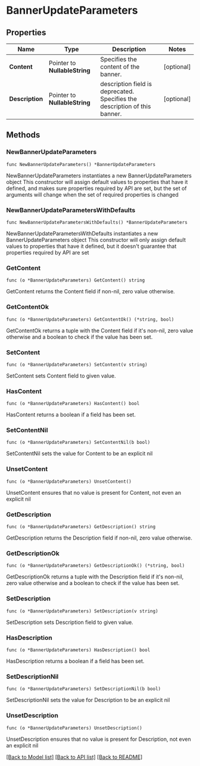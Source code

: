# BannerUpdateParameters

## Properties

Name | Type | Description | Notes
------------ | ------------- | ------------- | -------------
**Content** | Pointer to **NullableString** | Specifies the content of the banner. | [optional] 
**Description** | Pointer to **NullableString** | description field is deprecated. Specifies the description of this banner. | [optional] 

## Methods

### NewBannerUpdateParameters

`func NewBannerUpdateParameters() *BannerUpdateParameters`

NewBannerUpdateParameters instantiates a new BannerUpdateParameters object
This constructor will assign default values to properties that have it defined,
and makes sure properties required by API are set, but the set of arguments
will change when the set of required properties is changed

### NewBannerUpdateParametersWithDefaults

`func NewBannerUpdateParametersWithDefaults() *BannerUpdateParameters`

NewBannerUpdateParametersWithDefaults instantiates a new BannerUpdateParameters object
This constructor will only assign default values to properties that have it defined,
but it doesn't guarantee that properties required by API are set

### GetContent

`func (o *BannerUpdateParameters) GetContent() string`

GetContent returns the Content field if non-nil, zero value otherwise.

### GetContentOk

`func (o *BannerUpdateParameters) GetContentOk() (*string, bool)`

GetContentOk returns a tuple with the Content field if it's non-nil, zero value otherwise
and a boolean to check if the value has been set.

### SetContent

`func (o *BannerUpdateParameters) SetContent(v string)`

SetContent sets Content field to given value.

### HasContent

`func (o *BannerUpdateParameters) HasContent() bool`

HasContent returns a boolean if a field has been set.

### SetContentNil

`func (o *BannerUpdateParameters) SetContentNil(b bool)`

 SetContentNil sets the value for Content to be an explicit nil

### UnsetContent
`func (o *BannerUpdateParameters) UnsetContent()`

UnsetContent ensures that no value is present for Content, not even an explicit nil
### GetDescription

`func (o *BannerUpdateParameters) GetDescription() string`

GetDescription returns the Description field if non-nil, zero value otherwise.

### GetDescriptionOk

`func (o *BannerUpdateParameters) GetDescriptionOk() (*string, bool)`

GetDescriptionOk returns a tuple with the Description field if it's non-nil, zero value otherwise
and a boolean to check if the value has been set.

### SetDescription

`func (o *BannerUpdateParameters) SetDescription(v string)`

SetDescription sets Description field to given value.

### HasDescription

`func (o *BannerUpdateParameters) HasDescription() bool`

HasDescription returns a boolean if a field has been set.

### SetDescriptionNil

`func (o *BannerUpdateParameters) SetDescriptionNil(b bool)`

 SetDescriptionNil sets the value for Description to be an explicit nil

### UnsetDescription
`func (o *BannerUpdateParameters) UnsetDescription()`

UnsetDescription ensures that no value is present for Description, not even an explicit nil

[[Back to Model list]](../README.md#documentation-for-models) [[Back to API list]](../README.md#documentation-for-api-endpoints) [[Back to README]](../README.md)


